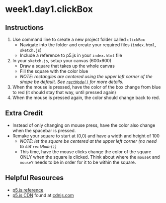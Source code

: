 # week1.day1.clickBox

## Instructions
1. Use command line to create a new project folder called `clickBox`
    - Navigate into the folder and create your required files (`index.html`, `sketch.js`) 
    - Include a reference to p5.js in your `index.html` file
2. In your `sketch.js`, setup your canvas (600x600)
    - Draw a square that takes up the whole canvas
    - Fill the square with the color blue
    - *NOTE: rectangles are centered using the upper left corner of the shape be default. See [`rectMode()`](https://p5js.org/reference/#/p5/rectMode) for more details.*
3. When the mouse is pressed, have the color of the box change from blue to red (it should stay that way, until pressed again)
4. When the mouse is pressed again, the color should change back to red.

## Extra Credit
- Instead of only changing on mouse press, have the color also change when the spacebar is pressed.
- Remake your square to start at (0,0) and have a width and height of 100
    - *NOTE: let the square be centered at the upper left corner (no need to set `rectMode()`)*
    - This time, have the mouse clicks change the color of the square ONLY when the square is clicked. Think about where the `mouseX` and `mouseY` needs to be in order for it to be within the square.

## Helpful Resources
- [p5.js reference](https://p5js.org/reference/)
- [p5.js CDN](https://cdnjs.cloudflare.com/ajax/libs/p5.js/0.6.1/p5.js) found at [cdnjs.com](https://cdnjs.com/libraries/p5.js/)
